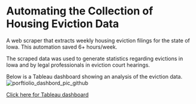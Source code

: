 # Automating the Collection of Housing Eviction Data
A web scraper that extracts weekly housing eviction filings for the state of Iowa. This automation saved 6+ hours/week.

The scraped data was used to generate statistics regarding evictions in Iowa and by legal professionals in eviction court hearings.

Below is a Tableau dashboard showing an analysis of the eviction data.
![porftiolio_dashbord_pic_github](https://github.com/user-attachments/assets/21e5dc71-a02e-481a-b9fb-9cd6f9249a3d)

[Click here for Tableau dashboard](https://public.tableau.com/views/evictions_17369551510970/Dashboard1?:language=en-US&publish=yes&:sid=&:redirect=auth&:display_count=n&:origin=viz_share_link)
